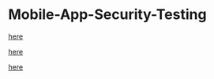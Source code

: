 # Mobile-App-Security-Testing

[here](https://github.com/Jkrathod/Mobile-App-Security-Testing/blob/main/iOS%20Application%20Penetration%20Testing%20Training%20Module%20-%20Copy.pdf)

[here](https://github.com/Jkrathod/Mobile-App-Security-Testing/blob/main/Android%20Penetration%20Testing%20Guide.pdf)

[here](https://github.com/Jkrathod/Mobile-App-Security-Testing/blob/main/Android%20Application%20Penetration%20Testing%20Training%20Module.pdf)
